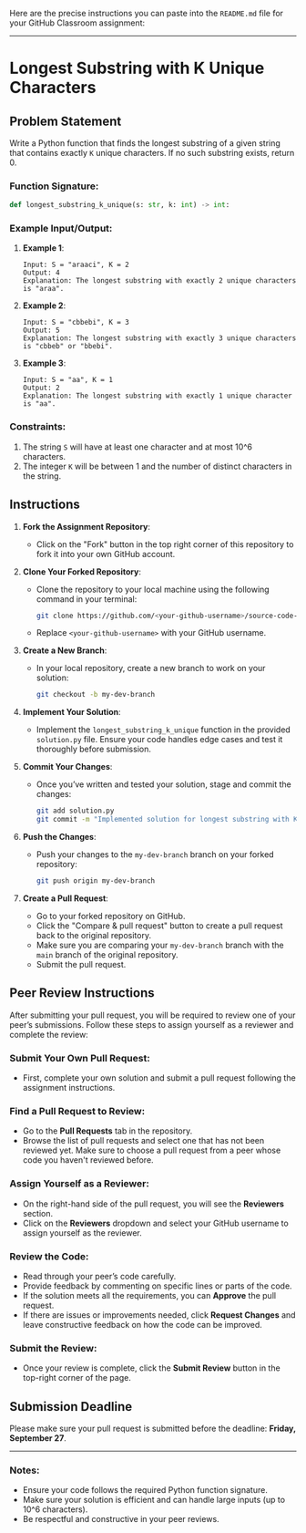 Here are the precise instructions you can paste into the `README.md` file for your GitHub Classroom assignment:

---

# Longest Substring with K Unique Characters

## Problem Statement

Write a Python function that finds the longest substring of a given string that contains exactly `K` unique characters. If no such substring exists, return 0.

### Function Signature:
```python
def longest_substring_k_unique(s: str, k: int) -> int:
```

### Example Input/Output:
1. **Example 1**:
   ```
   Input: S = "araaci", K = 2
   Output: 4
   Explanation: The longest substring with exactly 2 unique characters is "araa".
   ```

2. **Example 2**:
   ```
   Input: S = "cbbebi", K = 3
   Output: 5
   Explanation: The longest substring with exactly 3 unique characters is "cbbeb" or "bbebi".
   ```

3. **Example 3**:
   ```
   Input: S = "aa", K = 1
   Output: 2
   Explanation: The longest substring with exactly 1 unique character is "aa".
   ```

### Constraints:
1. The string `S` will have at least one character and at most 10^6 characters.
2. The integer `K` will be between 1 and the number of distinct characters in the string.

## Instructions

1. **Fork the Assignment Repository**:
   - Click on the "Fork" button in the top right corner of this repository to fork it into your own GitHub account.

2. **Clone Your Forked Repository**:
   - Clone the repository to your local machine using the following command in your terminal:
     ```bash
     git clone https://github.com/<your-github-username>/source-code-management-exercise.git
     ```
   - Replace `<your-github-username>` with your GitHub username.

3. **Create a New Branch**:
   - In your local repository, create a new branch to work on your solution:
     ```bash
     git checkout -b my-dev-branch
     ```

4. **Implement Your Solution**:
   - Implement the `longest_substring_k_unique` function in the provided `solution.py` file. Ensure your code handles edge cases and test it thoroughly before submission.

5. **Commit Your Changes**:
   - Once you’ve written and tested your solution, stage and commit the changes:
     ```bash
     git add solution.py
     git commit -m "Implemented solution for longest substring with K unique characters"
     ```

6. **Push the Changes**:
   - Push your changes to the `my-dev-branch` branch on your forked repository:
     ```bash
     git push origin my-dev-branch
     ```

7. **Create a Pull Request**:
   - Go to your forked repository on GitHub.
   - Click the "Compare & pull request" button to create a pull request back to the original repository.
   - Make sure you are comparing your `my-dev-branch` branch with the `main` branch of the original repository.
   - Submit the pull request.

## Peer Review Instructions

After submitting your pull request, you will be required to review one of your peer’s submissions. Follow these steps to assign yourself as a reviewer and complete the review:

### Submit Your Own Pull Request:
- First, complete your own solution and submit a pull request following the assignment instructions.

### Find a Pull Request to Review:
- Go to the **Pull Requests** tab in the repository.
- Browse the list of pull requests and select one that has not been reviewed yet. Make sure to choose a pull request from a peer whose code you haven't reviewed before.

### Assign Yourself as a Reviewer:
- On the right-hand side of the pull request, you will see the **Reviewers** section.
- Click on the **Reviewers** dropdown and select your GitHub username to assign yourself as the reviewer.

### Review the Code:
- Read through your peer’s code carefully.
- Provide feedback by commenting on specific lines or parts of the code.
- If the solution meets all the requirements, you can **Approve** the pull request.
- If there are issues or improvements needed, click **Request Changes** and leave constructive feedback on how the code can be improved.

### Submit the Review:
- Once your review is complete, click the **Submit Review** button in the top-right corner of the page.

## Submission Deadline

Please make sure your pull request is submitted before the deadline: **Friday, September 27**.

---

### Notes:
- Ensure your code follows the required Python function signature.
- Make sure your solution is efficient and can handle large inputs (up to 10^6 characters).
- Be respectful and constructive in your peer reviews.
